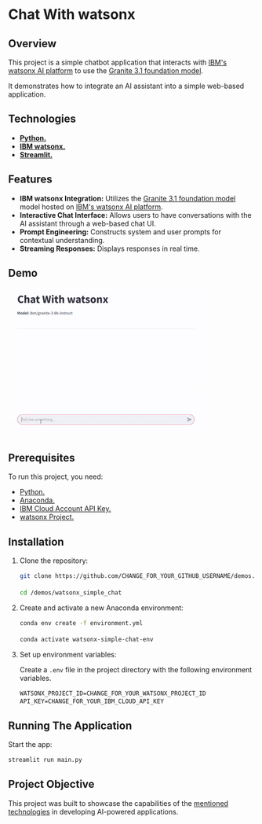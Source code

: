 # Chat With watsonx

## Overview

This project is a simple chatbot application that interacts with [IBM's watsonx AI platform](https://www.ibm.com/watsonx) to use the [Granite 3.1 foundation model](https://www.ibm.com/granite).

It demonstrates how to integrate an AI assistant into a simple web-based application.

## Technologies

- [**Python.**](https://www.python.org/)
- [**IBM watsonx.**](https://www.ibm.com/watsonx)
- [**Streamlit.**](https://streamlit.io/)

## Features

- **IBM watsonx Integration:** Utilizes the [Granite 3.1 foundation model](https://www.ibm.com/granite) model hosted on [IBM's watsonx AI platform](https://www.ibm.com/watsonx).
- **Interactive Chat Interface:** Allows users to have conversations with the AI assistant through a web-based chat UI.
- **Prompt Engineering:** Constructs system and user prompts for contextual understanding.
- **Streaming Responses:** Displays responses in real time.

## Demo

![demo.gif](demo.gif)

## Prerequisites

To run this project, you need:

- [Python.](https://www.python.org/)
- [Anaconda.](https://anaconda.org/)
- [IBM Cloud Account API Key.](https://www.ibm.com/cloud)
- [watsonx Project.](https://www.ibm.com/watsonx)

## Installation

1. Clone the repository:

   ```sh
   git clone https://github.com/CHANGE_FOR_YOUR_GITHUB_USERNAME/demos.git

   cd /demos/watsonx_simple_chat
   ```

2. Create and activate a new Anaconda environment:

   ```sh
   conda env create -f environment.yml

   conda activate watsonx-simple-chat-env
   ```

3. Set up environment variables:

   Create a `.env` file in the project directory with the following environment variables.

   ```env
   WATSONX_PROJECT_ID=CHANGE_FOR_YOUR_WATSONX_PROJECT_ID
   API_KEY=CHANGE_FOR_YOUR_IBM_CLOUD_API_KEY
   ```

## Running The Application

Start the app:

```sh
streamlit run main.py
```

## Project Objective

This project was built to showcase the capabilities of the [mentioned technologies](#technologies) in developing AI-powered applications.
